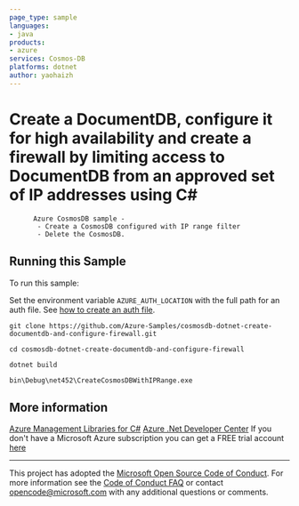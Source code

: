 ```yaml
---
page_type: sample
languages:
- java
products:
- azure
services: Cosmos-DB
platforms: dotnet
author: yaohaizh
---
```


# Create a DocumentDB, configure it for high availability and create a firewall by limiting access to DocumentDB from an approved set of IP addresses using C# #

          Azure CosmosDB sample -
           - Create a CosmosDB configured with IP range filter
           - Delete the CosmosDB.


## Running this Sample ##

To run this sample:

Set the environment variable `AZURE_AUTH_LOCATION` with the full path for an auth file. See [how to create an auth file](https://github.com/Azure/azure-libraries-for-net/blob/master/AUTH.md).

    git clone https://github.com/Azure-Samples/cosmosdb-dotnet-create-documentdb-and-configure-firewall.git

    cd cosmosdb-dotnet-create-documentdb-and-configure-firewall

    dotnet build

    bin\Debug\net452\CreateCosmosDBWithIPRange.exe

## More information ##

[Azure Management Libraries for C#](https://github.com/Azure/azure-sdk-for-net/tree/Fluent)
[Azure .Net Developer Center](https://azure.microsoft.com/en-us/develop/net/)
If you don't have a Microsoft Azure subscription you can get a FREE trial account [here](http://go.microsoft.com/fwlink/?LinkId=330212)

---

This project has adopted the [Microsoft Open Source Code of Conduct](https://opensource.microsoft.com/codeofconduct/). For more information see the [Code of Conduct FAQ](https://opensource.microsoft.com/codeofconduct/faq/) or contact [opencode@microsoft.com](mailto:opencode@microsoft.com) with any additional questions or comments.